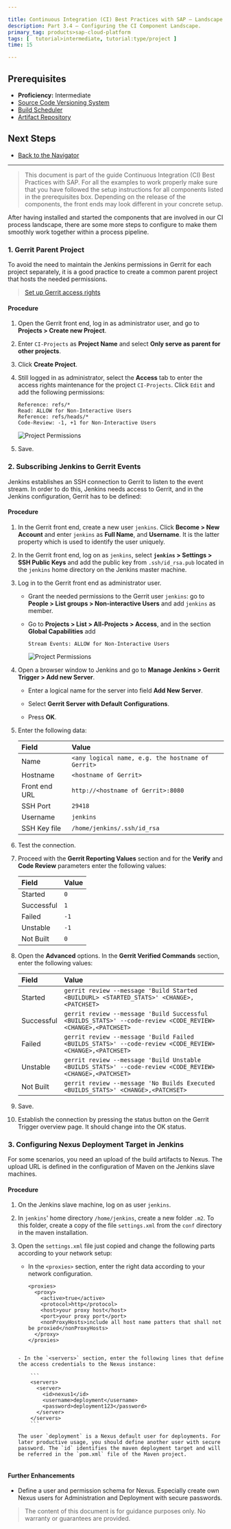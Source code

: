 ```yaml
---

title: Continuous Integration (CI) Best Practices with SAP – Landscape Configuration
description: Part 3.4 – Configuring the CI Component Landscape.
primary_tag: products>sap-cloud-platform
tags: [  tutorial>intermediate, tutorial:type/project ]
time: 15

---
```


## Prerequisites  

  - **Proficiency:** Intermediate
  - [Source Code Versioning System](https://developers.sap.com/tutorials/ci-best-practices-scm.html)
  - [Build Scheduler](https://developers.sap.com/tutorials/ci-best-practices-build.html)
  - [Artifact Repository](https://developers.sap.com/tutorials/ci-best-practices-artifacts.html)


## Next Steps

  - [Back to the Navigator](https://developers.sap.com/tutorials/ci-best-practices-intro.html)

---

> This document is part of the guide Continuous Integration (CI) Best Practices with SAP. For all the examples to work properly make sure that you have followed the setup instructions for all components listed in the prerequisites box. Depending on the release of the components, the front ends may look different in your concrete setup.

After having installed and started the components that are involved in our CI process landscape, there are some more steps to configure to make them smoothly work together within a process pipeline.


### 1. Gerrit Parent Project

To avoid the need to maintain the Jenkins permissions in Gerrit for each project separately, it is a good practice to create a common parent project that hosts the needed permissions.

> [Set up Gerrit access rights](https://wiki.jenkins.io/display/JENKINS/Gerrit+Trigger#GerritTrigger-SetUp)

#### Procedure

1. Open the Gerrit front end, log in as administrator user, and go to **Projects > Create new Project**.

2. Enter `CI-Projects` as **Project Name** and select **Only serve as parent for other projects**.

3. Click **Create Project**.

4. Still logged in as administrator, select the **Access** tab to enter the access rights maintenance for the project `CI-Projects`. Click `Edit` and add the following permissions:

    ```
    Reference: refs/*   
    Read: ALLOW for Non-Interactive Users   
    Reference: refs/heads/*   
    Code-Review: -1, +1 for Non-Interactive Users
    ```

    ![Project Permissions](landscape-1.png)

5. Save.


### 2. Subscribing Jenkins to Gerrit Events

Jenkins establishes an SSH connection to Gerrit to listen to the event stream. In order to do this, Jenkins needs access to Gerrit, and in the Jenkins configuration, Gerrit has to be defined:

#### Procedure

1. In the Gerrit front end, create a new user `jenkins`. Click **Become > New Account** and enter `jenkins` as **Full Name**, and **Username**. It is the latter property which is used to identify the user uniquely.

2. In the Gerrit front end, log on as `jenkins`, select **`jenkins` > Settings > SSH Public Keys** and add the public key from `.ssh/id_rsa.pub` located in the `jenkins` home directory on the Jenkins master machine.

3. Log in to the Gerrit front end as administrator user.

    - Grant the needed permissions to the Gerrit user `jenkins`: go to **People > List groups > Non-interactive Users** and add `jenkins` as member.

    - Go to **Projects > List > All-Projects > Access**, and in the section **Global Capabilities**  add

        ```
        Stream Events: ALLOW for Non-Interactive Users
        ```  

        ![Project Permissions](landscape-2.png)

4. Open a browser window to Jenkins and go to **Manage Jenkins > Gerrit Trigger > Add new Server**.

    - Enter a logical name for the server into field **Add New Server**.

    - Select **Gerrit Server with Default Configurations**.

    - Press **OK**.

5. Enter the following data:

    Field         | Value
    :------------ | :-----------------------------------
    Name          | `<any logical name, e.g. the hostname of Gerrit>`
    Hostname      | `<hostname of Gerrit>`
    Front end URL | `http://<hostname of Gerrit>:8080`
    SSH Port      | `29418`
    Username      | `jenkins` |
    SSH Key file  | `/home/jenkins/.ssh/id_rsa`

6. Test the connection.

7. Proceed with the **Gerrit Reporting Values** section and for the **Verify** and **Code Review** parameters enter the following values:

    Field         | Value
    :------------ | :-----------------------------------
    Started       | `0`
    Successful    | `1`
    Failed        | `-1`
    Unstable      | `-1`
    Not Built     | `0`

8. Open the **Advanced** options. In the **Gerrit Verified Commands** section, enter the following values:

    Field      | Value
    :--------- | :-------------------------------------------------------------------------
    Started    | `gerrit review --message 'Build Started <BUILDURL> <STARTED_STATS>' <CHANGE>,<PATCHSET>`
    Successful | `gerrit review --message 'Build Successful <BUILDS_STATS>' --code-review <CODE_REVIEW> <CHANGE>,<PATCHSET>`
    Failed     | `gerrit review --message 'Build Failed <BUILDS_STATS>' --code-review <CODE_REVIEW> <CHANGE>,<PATCHSET>`
    Unstable   | `gerrit review --message 'Build Unstable <BUILDS_STATS>' --code-review <CODE_REVIEW> <CHANGE>,<PATCHSET>`
    Not Built  | `gerrit review --message 'No Builds Executed <BUILDS_STATS>' <CHANGE>,<PATCHSET>`    

9. Save.

10. Establish the connection by pressing the status button on the Gerrit Trigger overview page. It should change into the OK status.


### 3. Configuring Nexus Deployment Target in Jenkins

For some scenarios, you need an upload of the build artifacts to Nexus. The upload URL is defined in the configuration of Maven on the Jenkins slave machines.

#### Procedure

1. On the Jenkins slave machine, log on as user `jenkins`.

2. In `jenkins`' home directory `/home/jenkins`, create a new folder `.m2`. To this folder, create a copy of the file `settings.xml` from the `conf` directory in the maven installation.

3. Open the `settings.xml` file just copied and change the following parts according to your network setup:

    - In the `<proxies>` section, enter the right data according to your network configuration.

        ```
        <proxies>
          <proxy>
            <active>true</active>
            <protocol>http</protocol>
            <host>your proxy host</host>
            <port>your proxy port</port>
            <nonProxyHosts>include all host name patters that shall not be proxied</nonProxyHosts>
          </proxy>
        </proxies>
    ```

    - In the `<servers>` section, enter the following lines that define the access credentials to the Nexus instance:

        ```
        <servers>
          <server>
            <id>nexus1</id>
            <username>deployment</username>
            <password>deployment123</password>
          </server>
        </servers>
        ```

    The user `deployment` is a Nexus default user for deployments. For later productive usage, you should define another user with secure password. The `id` identifies the maven deployment target and will be referred in the `pom.xml` file of the Maven project.


#### Further Enhancements

  - Define a user and permission schema for Nexus. Especially create own Nexus users for Administration and Deployment with secure passwords.


> The content of this document is for guidance purposes only. No warranty or guarantees are provided.


